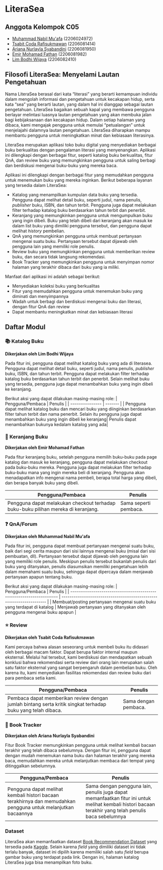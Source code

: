 # LiteraSea

## Anggota Kelompok C05

- [Muhammad Nabil Mu'afa](https://github.com/nabilmuafa) (2206024972)
- [Tsabit Coda Rafisukmawan](https://github.com/codaaa19) (2206081414)
- [Ariana Nurlayla Syabandini](https://github.com/ariananurlayla) (2206081950)
- [Emir Mohamad Fathan](https://github.com/brofathan) (2206081982)
- [Lim Bodhi Wijaya](https://github.com/LimBodhi) (2206082410)

## Filosofi LiteraSea: Menyelami Lautan Pengetahuan

Nama LiteraSea berasal dari kata “literasi” yang berarti kemampuan individu dalam mengolah informasi dan pengetahuan untuk kecakapan hidup, serta kata “sea” yang berarti lautan, yang dalam hal ini dianggap sebagai lautan pengetahuan. LiteraSea bagaikan sebuah kapal yang membawa pengguna berlayar melintasi luasnya lautan pengetahuan yang akan membuka jalan bagi kebijaksanaan dan kecakapan hidup. Dalam setiap halaman yang dibaca, kami mengajak pengguna untuk memulai “petualangan” untuk menjelajahi dalamnya lautan pengetahuan. LiteraSea diharapkan mampu membantu pengguna untuk meningkatkan minat dan kebiasaan literasinya.

LiteraSea merupakan aplikasi toko buku digital yang menyediakan berbagai buku berkualitas dengan pengalaman literasi yang menyenangkan. Aplikasi ini dilengkapi dengan berbagai fitur, seperti katalog buku berkualitas, fitur QnA, dan review buku yang memungkinkan pengguna untuk saling berbagi dan berdiskusi mengenai buku-buku yang mereka baca.

Aplikasi ini dilengkapi dengan berbagai fitur yang memudahkan pengguna untuk menemukan buku yang mereka inginkan. Berikut beberapa layanan yang tersedia dalam LiteraSea:

- Katalog yang menampilkan kumpulan data buku yang tersedia. Pengguna dapat melihat detail buku, seperti judul, nama penulis, _publisher_ buku, ISBN, dan tahun terbit. Pengguna juga dapat melakukan filter terhadap katalog buku berdasarkan tahun terbit dan penerbit.
- Keranjang yang memungkinkan pengguna untuk mengumpulkan buku yang ingin dibeli. Buku yang telah dibeli dari keranjang akan masuk ke dalam list buku yang dimiliki pengguna tersebut, dan pengguna dapat melihat _history_ pembelian.
- QnA yang memungkinkan pengguna untuk membuat pertanyaan mengenai suatu buku. Pertanyaan tersebut dapat dijawab oleh pengguna lain yang memiliki role penulis.
- Review buku yang memungkinkan pengguna untuk memberikan review buku, dan secara tidak langsung rekomendasi.
- Book Tracker yang memungkinkan pengguna untuk menyimpan nomor halaman yang terakhir dibaca dari buku yang ia miliki.

Manfaat dari aplikasi ini adalah sebagai berikut:

- Menyediakan koleksi buku yang berkualitas
- Fitur yang memudahkan pengguna untuk menemukan buku yang diminati dan menyimpannya
- Wadah untuk berbagi dan berdiskusi mengenai buku dan literasi, dengan fitur QnA dan review
- Dapat membantu meningkatkan minat dan kebiasaan literasi

## Daftar Modul

### 📚 Katalog Buku

**Dikerjakan oleh Lim Bodhi Wijaya**

Pada fitur ini, pengguna dapat melihat katalog buku yang ada di literasea. Pengguna dapat melihat detail buku, seperti judul, nama penulis, _publisher_ buku, ISBN, dan tahun terbit. Pengguna dapat melakukan filter terhadap katalog buku berdasarkan tahun terbit dan penerbit. Selain melihat buku yang tersedia, pengguna juga dapat menambahkan buku yang ingin dibeli ke keranjang.

Berikut aksi yang dapat dilakukan masing-masing role:
| Pengguna/Pembaca | Penulis |
| ---------------- | ------- |
| Pengguna dapat melihat katalog buku dan mencari buku yang diinginkan berdasarkan filter tahun terbit dan nama penerbit. Selain itu pengguna juga dapat menambahkan buku yang ingin dibeli ke keranjang| Penulis dapat menambahkan bukunya kedalam katalog yang ada|

### 🛒 Keranjang Buku

**Dikerjakan oleh Emir Mohamad Fathan**

Pada fitur keranjang buku, setelah pengguna memilih buku-buku pada page katalog dan masuk ke keranjang, pengguna dapat melakukan checkout pada buku-buku mereka. Pengguna juga dapat melakukan filter terhadap buku-buku mana yang ingin mereka beli di keranjang. Pengguna akan menadapatkan info mengenai nama pembeli, berapa total harga yang dibeli, dan berapa banyak buku yang dibeli.

| Pengguna/Pembaca                                                                  | Penulis               |
| --------------------------------------------------------------------------------- | --------------------- |
| Pengguna dapat melakukan checkout terhadap buku-buku pilihan mereka di keranjang. | Sama seperti pembaca. |

### ❓ QnA/Forum

**Dikerjakan oleh Muhammad Nabil Mu'afa**

Pada fitur ini, pengguna dapat membuat pertanyaan mengenai suatu buku, baik dari segi cerita maupun dari sisi lainnya mengenai buku (misal dari sisi pembuatan, dll). Pertanyaan tersebut dapat dijawab oleh pengguna lain yang memiliki role penulis. Meskipun penulis tersebut bukanlah penulis dari buku yang ditanyakan, penulis diasumsikan memiliki pengetahuan lebih dalam memahami suatu buku, sehingga dapat dipercaya dalam menjawab pertanyaan apapun tentang buku.

Berikut aksi yang dapat dilakukan masing-masing role:
| Pengguna/Pembaca | Penulis |
| ----------------------------------------------------------------------- | ---------------------------------------------------------------------- |
| Membuat/posting pertanyaan mengenai suatu buku yang terdapat di katalog | Menjawab pertanyaan yang ditanyakan oleh pengguna mengenai buku apapun |

### ⭐ Review

**Dikerjakan oleh Tsabit Coda Rafisukmawan**

Kami percaya bahwa alasan seseorang untuk membeli buku itu didasari oleh berbagai macam faktor. Dapat berupa faktor internal maupun eksternal. Melalui hal tersebut, kami berdiskusi dan mendapatkan sebuah konklusi bahwa rekomendasi serta review dari orang lain merupakan salah satu faktor eksternal yang sangat berpengaruh dalam pembelian buku. Oleh karena itu, kami menyediakan fasilitas rekomendasi dan review buku dari para pembaca setia kami.

| Pengguna/Pembaca                                                                                            | Penulis              |
| ----------------------------------------------------------------------------------------------------------- | -------------------- |
| Pembaca dapat memberikan review dengan jumlah bintang serta kritik singkat terhadap buku yang telah dibaca. | Sama dengan pembaca. |

### 📖 Book Tracker

**Dikerjakan oleh Ariana Nurlayla Syabandini**

Fitur Book Tracker memungkinkan pengguna untuk melihat kembali bacaan terakhir yang telah dibaca sebelumnya. Dengan fitur ini, pengguna dapat dengan mudah menemukan nama buku dan halaman terakhir yang mereka baca, memudahkan mereka untuk melanjutkan membaca dari tempat yang ditinggalkan sebelumnya.

| Pengguna/Pembaca                                                                                              | Penulis                                                                                                                                               |
| ------------------------------------------------------------------------------------------------------------- | ----------------------------------------------------------------------------------------------------------------------------------------------------- |
| Pengguna dapat melihat kembali histori bacaan terakhirnya dan memudahkan pengguna untuk melanjutkan bacaannya | Sama dengan pengguna lain, penulis juga dapat memanfaatkan fitur ini untuk melihat kembali histori bacaan terakhir yang telah penulis baca sebelumnya |

### Dataset

LiteraSea akan memanfaatkan dataset [Book Recommendation Dataset](https://www.kaggle.com/datasets/arashnic/book-recommendation-dataset) yang tersedia pada [Kaggle](https://www.kaggle.com/). Selain karena _field_ yang dimiliki dataset ini tidak terlalu banyak, dataset ini dipilih karena memiliki salah satu _field_ berupa gambar buku yang terdapat pada link. Dengan ini, halaman katalog LiteraSea juga bisa menampilkan foto buku.
